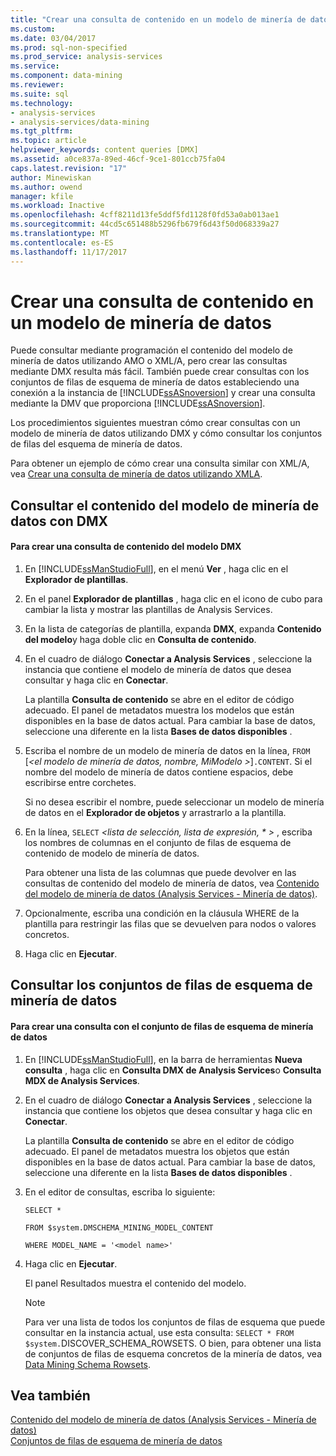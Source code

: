 ```yaml
---
title: "Crear una consulta de contenido en un modelo de minería de datos | Documentos de Microsoft"
ms.custom: 
ms.date: 03/04/2017
ms.prod: sql-non-specified
ms.prod_service: analysis-services
ms.service: 
ms.component: data-mining
ms.reviewer: 
ms.suite: sql
ms.technology:
- analysis-services
- analysis-services/data-mining
ms.tgt_pltfrm: 
ms.topic: article
helpviewer_keywords: content queries [DMX]
ms.assetid: a0ce837a-89ed-46cf-9ce1-801ccb75fa04
caps.latest.revision: "17"
author: Minewiskan
ms.author: owend
manager: kfile
ms.workload: Inactive
ms.openlocfilehash: 4cff8211d13fe5ddf5fd1128f0fd53a0ab013ae1
ms.sourcegitcommit: 44cd5c651488b5296fb679f6d43f50d068339a27
ms.translationtype: MT
ms.contentlocale: es-ES
ms.lasthandoff: 11/17/2017
---
```

# <a name="create-a-content-query-on-a-mining-model"></a>Crear una consulta de contenido en un modelo de minería de datos
  Puede consultar mediante programación el contenido del modelo de minería de datos utilizando AMO o XML/A, pero crear las consultas mediante DMX resulta más fácil. También puede crear consultas con los conjuntos de filas de esquema de minería de datos estableciendo una conexión a la instancia de [!INCLUDE[ssASnoversion](../../includes/ssasnoversion-md.md)] y crear una consulta mediante la DMV que proporciona [!INCLUDE[ssASnoversion](../../includes/ssasnoversion-md.md)].  
  
 Los procedimientos siguientes muestran cómo crear consultas con un modelo de minería de datos utilizando DMX y cómo consultar los conjuntos de filas del esquema de minería de datos.  
  
 Para obtener un ejemplo de cómo crear una consulta similar con XML/A, vea [Crear una consulta de minería de datos utilizando XMLA](../../analysis-services/data-mining/create-a-data-mining-query-by-using-xmla.md).  
  
## <a name="querying-data-mining-model-content-by-using-dmx"></a>Consultar el contenido del modelo de minería de datos con DMX  
  
#### <a name="to-create-a-dmx-model-content-query"></a>Para crear una consulta de contenido del modelo DMX  
  
1.  En [!INCLUDE[ssManStudioFull](../../includes/ssmanstudiofull-md.md)], en el menú **Ver** , haga clic en el **Explorador de plantillas**.  
  
2.  En el panel **Explorador de plantillas** , haga clic en el icono de cubo para cambiar la lista y mostrar las plantillas de Analysis Services.  
  
3.  En la lista de categorías de plantilla, expanda **DMX**, expanda **Contenido del modelo**y haga doble clic en **Consulta de contenido**.  
  
4.  En el cuadro de diálogo **Conectar a Analysis Services** , seleccione la instancia que contiene el modelo de minería de datos que desea consultar y haga clic en **Conectar**.  
  
     La plantilla **Consulta de contenido** se abre en el editor de código adecuado. El panel de metadatos muestra los modelos que están disponibles en la base de datos actual. Para cambiar la base de datos, seleccione una diferente en la lista **Bases de datos disponibles** .  
  
5.  Escriba el nombre de un modelo de minería de datos en la línea, `FROM` [*\<el modelo de minería de datos, nombre, MiModelo >*]`.CONTENT`. Si el nombre del modelo de minería de datos contiene espacios, debe escribirse entre corchetes.  
  
     Si no desea escribir el nombre, puede seleccionar un modelo de minería de datos en el **Explorador de objetos** y arrastrarlo a la plantilla.  
  
6.  En la línea, `SELECT`  *\<lista de selección, lista de expresión, \* >* , escriba los nombres de columnas en el conjunto de filas de esquema de contenido de modelo de minería de datos.  
  
     Para obtener una lista de las columnas que puede devolver en las consultas de contenido del modelo de minería de datos, vea [Contenido del modelo de minería de datos &#40;Analysis Services - Minería de datos&#41;](../../analysis-services/data-mining/mining-model-content-analysis-services-data-mining.md).  
  
7.  Opcionalmente, escriba una condición en la cláusula WHERE de la plantilla para restringir las filas que se devuelven para nodos o valores concretos.  
  
8.  Haga clic en **Ejecutar**.  
  
## <a name="querying-the-data-mining-schema-rowsets"></a>Consultar los conjuntos de filas de esquema de minería de datos  
  
#### <a name="to-create-a-query-against-the-data-mining-schema-rowset"></a>Para crear una consulta con el conjunto de filas de esquema de minería de datos  
  
1.  En [!INCLUDE[ssManStudioFull](../../includes/ssmanstudiofull-md.md)], en la barra de herramientas **Nueva consulta** , haga clic en **Consulta DMX de Analysis Services**o **Consulta MDX de Analysis Services**.  
  
2.  En el cuadro de diálogo **Conectar a Analysis Services** , seleccione la instancia que contiene los objetos que desea consultar y haga clic en **Conectar**.  
  
     La plantilla **Consulta de contenido** se abre en el editor de código adecuado. El panel de metadatos muestra los objetos que están disponibles en la base de datos actual. Para cambiar la base de datos, seleccione una diferente en la lista **Bases de datos disponibles** .  
  
3.  En el editor de consultas, escriba lo siguiente:  
  
     `SELECT *`  
  
     `FROM $system.DMSCHEMA_MINING_MODEL_CONTENT`  
  
     `WHERE MODEL_NAME = '<model name>'`  
  
4.  Haga clic en **Ejecutar**.  
  
     El panel Resultados muestra el contenido del modelo.  
  
    > [!NOTE]  
    >  Para ver una lista de todos los conjuntos de filas de esquema que puede consultar en la instancia actual, use esta consulta: `SELECT * FROM $system.`DISCOVER_SCHEMA_ROWSETS. O bien, para obtener una lista de conjuntos de filas de esquema concretos de la minería de datos, vea [Data Mining Schema Rowsets](../../analysis-services/schema-rowsets/data-mining/data-mining-schema-rowsets.md).  
  
## <a name="see-also"></a>Vea también  
 [Contenido del modelo de minería de datos &#40;Analysis Services - Minería de datos&#41;](../../analysis-services/data-mining/mining-model-content-analysis-services-data-mining.md)   
 [Conjuntos de filas de esquema de minería de datos](../../analysis-services/schema-rowsets/data-mining/data-mining-schema-rowsets.md)  
  
  

